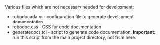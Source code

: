 Various files which are not necessary needed for development:

* robodocada.rc    - configuration file to generate development documentation
* robodoc.css      - CSS for code documentation
* generatedocs.tcl - script to generate code documentation. **Important:** run
                     this script from the main project directory, not from here.
